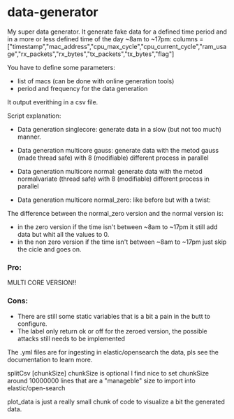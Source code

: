 # data-generator

My super data generator.
It generate fake data for a defined time period and in a more or less defined time of the day ~8am to ~17pm:
columns =["timestamp","mac_address","cpu_max_cycle","cpu_current_cycle","ram_usage","rx_packets","rx_bytes","tx_packets","tx_bytes","flag"]

You have to define some parameters:

-   list of macs (can be done with online generation tools)
-   period and frequency for the data generation

It output everithing in a csv file.

Script explanation:

-   Data generation singlecore: generate data in a slow (but not too much) manner.
-   Data generation multicore gauss: generate data with the metod gauss (made thread safe) with 8 (modifiable) different process in parallel
-   Data generation multicore normal: generate data with the metod normalvariate (thread safe) with 8 (modifiable) different process in parallel

-   Data generation multicore normal_zero: like before but with a twist:

The difference between the normal_zero version and the normal version is:

-   in the zero version if the time isn't between ~8am to ~17pm it still add data but whit all the values to 0.
-   in the non zero version if the time isn't between ~8am to ~17pm just skip the cicle and goes on.

### Pro:

MULTI CORE VERSION!!

### Cons:

-   There are still some static variables that is a bit a pain in the butt to configure.
-   The label only return ok or off for the zeroed version, the possible attacks still needs to be implemented

The .yml files are for ingesting in elastic/opensearch the data, pls see the documentation to learn more.

splitCsv <Filename> [chunkSize]
chunkSize is optional
I find nice to set chunkSize around 10000000 lines that are a "manageble" size to import into elastic/open-search

plot_data is just a really small chunk of code to visualize a bit the generated data.
